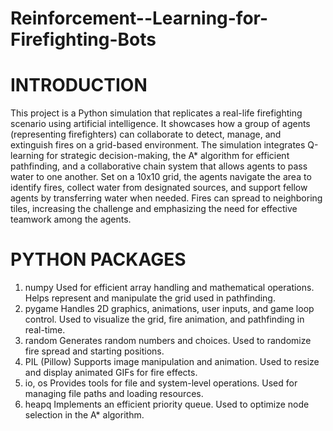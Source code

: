 # Reinforcement--Learning-for-Firefighting-Bots
# INTRODUCTION

This project is a Python simulation that replicates a real-life firefighting scenario using artificial intelligence. It showcases how a group of agents (representing firefighters) can collaborate to detect, manage, and extinguish fires on a grid-based environment. The simulation integrates Q-learning for strategic decision-making, the A* algorithm for efficient pathfinding, and a collaborative chain system that allows agents to pass water to one another.
Set on a 10x10 grid, the agents navigate the area to identify fires, collect water from designated sources, and support fellow agents by transferring water when needed. Fires can spread to neighboring tiles, increasing the challenge and emphasizing the need for effective teamwork among the agents.

# PYTHON PACKAGES

1.	numpy
Used for efficient array handling and mathematical operations.
Helps represent and manipulate the grid used in pathfinding.
2.	pygame
Handles 2D graphics, animations, user inputs, and game loop control.
Used to visualize the grid, fire animation, and pathfinding in real-time.
3.	 random
Generates random numbers and choices.
Used to randomize fire spread and starting positions.
4.	PIL (Pillow)
Supports image manipulation and animation.
Used to resize and display animated GIFs for fire effects.
5.	 io, os
Provides tools for file and system-level operations.
Used for managing file paths and loading resources.
6.	 heapq
Implements an efficient priority queue.
Used to optimize node selection in the A* algorithm.


